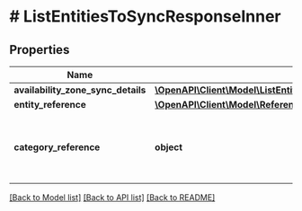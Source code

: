 # # ListEntitiesToSyncResponseInner

## Properties

Name | Type | Description | Notes
------------ | ------------- | ------------- | -------------
**availability_zone_sync_details** | [**\OpenAPI\Client\Model\ListEntitiesToSyncResponseInnerAvailabilityZoneSyncDetailsInner[]**](ListEntitiesToSyncResponseInnerAvailabilityZoneSyncDetailsInner.md) |  | [optional]
**entity_reference** | [**\OpenAPI\Client\Model\Reference**](Reference.md) |  | [optional]
**category_reference** | **object** | Category name and a list of values that will be synced. | [optional]

[[Back to Model list]](../../README.md#models) [[Back to API list]](../../README.md#endpoints) [[Back to README]](../../README.md)
